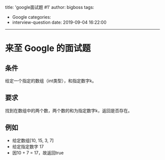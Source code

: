 title: 'google面试题  #1'
author: bigboss
tags:
  - Google
categories:
  - interview-question
date: 2019-09-04 16:22:00
---
# 来至 Google 的面试题

## 条件
给定一个指定的数组（int类型），和指定数字k。

## 要求
找到在数组中的两个数，两个数的和为指定数字k，返回是否存在。

## 例如
- 给定数组[10, 15, 3, 7]  
- 给定指定数字 17  
- 因10 + 7 = 17，故返回true
